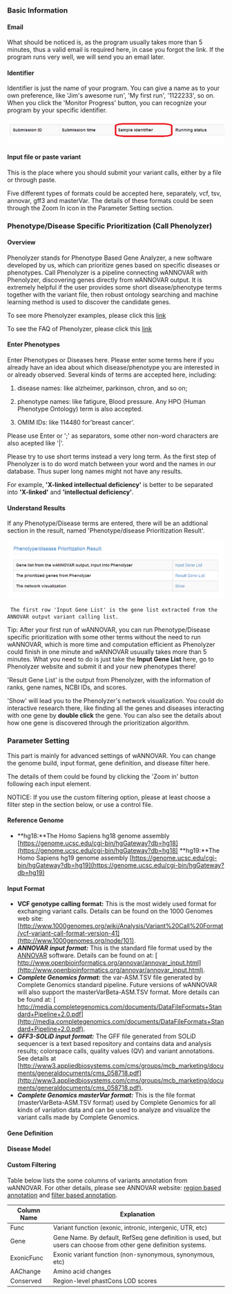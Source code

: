 ### Basic Information

#### Email

What should be noticed is, as the program usually takes more than
5 minutes, thus a valid email is required here, in case you forgot the link. If the program runs very well, we will send you an email later.

#### Identifier

Identifier is just the name of your program. You can give a name as to your own preference, like 'Jim's awesome run', 
'My first run', '1122233', so on. When you click the 'Monitor Progress' button, you can recognize your program by your 
specific identifier.

![](/img/identifier.png)

#### Input file or paste variant

This is the place where you should submit your variant calls, either by a file or through paste.

Five different types of formats could be accepted here, separately, vcf, tsv, annovar, gff3 and masterVar.
The details of these formats could be seen through the Zoom In icon in the Parameter Setting section.

### Phenotype/Disease Specific Prioritization (Call Phenolyzer)

#### Overview

Phenolyzer stands for Phenotype Based Gene Analyzer, a new software developed by us, which can prioritize genes based on specific diseases or phenotypes.
Call Phenolyzer is a pipeline connecting wANNOVAR with Phenolyzer, discovering genes directly from wANNOVAR output.
It is extremely helpful if the user provides some short disease/phenotype terms together with the variant file,
then robust ontology searching and machine learning method is used to discover the candidate genes. 

To see more Phenolyzer examples, please click this [link](http://phenolyzer.usc.edu/example.php)

To see the FAQ of Phenolyzer, please click this [link](http://phenolyzer.usc.edu/FAQ.php)

#### Enter Phenotypes

 Enter Phenotypes or Diseases here. Please enter some terms here if you already have an idea about which disease/phenotype you 
   are interested in or already observed. Several kinds of terms are accepted here, including:

 1) disease names: like alzheimer, parkinson, chron, and so on;

 2) phenotype names: like fatigure, Blood pressure. Any HPO (Human Phenotype Ontology) term is also accepted.

 3) OMIM IDs: like 114480 for'breast cancer'.

   Please use Enter or ';' as separators, some other non-word characters are also acepted like '|'.

Please try to use short terms instead a very long term. As the first step of Phenolyzer is to do word match between your
   word and the names in our database. Thus super long names might not have any results. 

For example, **'X-linked intellectual deficiency'** is better to be separated into 
   **'X-linked'** and **'intellectual deficiency'**.

#### Understand Results

If any Phenotype/Disease terms are entered, there will be an addtional section in the result, named 'Phenotype/disease Prioritization Result'.

![](/img/phenolyzer_result.png)

     The first row 'Input Gene List' is the gene list extracted from the ANNOVAR output variant calling list. 

 Tip: After your first run of wANNOVAR, you can run Phenotype/Disease specific prioritization with some other terms without the need to run wANNOVAR, which is 
 more time and computation efficient as Phenolyzer could finish in one minute and wANNOVAR usuually takes more than 5 minutes. What you need to do is just
 take the **Input Gene List** here, go to Phenolyzer website and submit it and your new phenotypes there! </span> 

 'Result Gene List' is the output from Phenolyzer, with the information of ranks, gene names, NCBI IDs, and scores. 

 'Show' will lead you to the Phenolyzer's network visualization. You could do interactive research there, like finding all
 the genes and diseases interacting with one gene by **double click** the gene. You can also see the details about how one gene is discovered
 through the prioritization algorithm.  

### Parameter Setting

  This part is mainly for advanced settings of wANNOVAR. You can change the genome build, input format, gene definition, and disease filter here.

 The details of them could be found by clicking the 'Zoom in' button following each input element.

  NOTICE: If you use the custom filtering option, please at least choose a filter step in
  the section below, or use a control file. </span>

#### Reference Genome

*   **hg18:**The Homo Sapiens hg18 genome assembly [https://genome.ucsc.edu/cgi-bin/hgGateway?db=hg18](https://genome.ucsc.edu/cgi-bin/hgGateway?db=hg18)
    **hg19:**The Homo Sapiens hg19 genome assembly [https://genome.ucsc.edu/cgi-bin/hgGateway?db=hg19](https://genome.ucsc.edu/cgi-bin/hgGateway?db=hg19)

#### Input Format
*  **VCF genotype calling format:** This is the most widely used format for exchanging variant calls. Details can be found on the 1000 Genomes web site:
[http://www.1000genomes.org/wiki/Analysis/Variant%20Call%20Format/vcf-variant-call-format-version-41](http://www.1000genomes.org/node/101).		
* _**ANNOVAR input format:**_ This is the standard file format used by the [ANNOVAR](http://www.openbioinformatics.org/annovar/) software. Details can be found on at:
[ http://www.openbioinformatics.org/annovar/annovar_input.html](http://www.openbioinformatics.org/annovar/annovar_input.html).
* _**Complete Genomics format:**_ the var-ASM.TSV file generated by Complete Genomics standard pipeline. Future versions of wANNOVAR will also support the masterVarBeta-ASM.TSV format. More details can be found at: [ http://media.completegenomics.com/documents/DataFileFormats+Standard+Pipeline+2.0.pdf](http://media.completegenomics.com/documents/DataFileFormats+Standard+Pipeline+2.0.pdf).
* _**GFF3-SOLiD input format:**_ The GFF file generated from SOLiD sequencer is a text based repository and contains data and analysis results; colorspace calls, quality values (QV) and variant annotations. See details at [http://www3.appliedbiosystems.com/cms/groups/mcb_marketing/documents/generaldocuments/cms_058718.pdf](http://www3.appliedbiosystems.com/cms/groups/mcb_marketing/documents/generaldocuments/cms_058718.pdf).
* _**Complete Genomics masterVar format:**_ This is the file format (masterVarBeta-ASM.TSV format) used by Complete Genomics for all kinds of variation data and can be used to analyze and visualize the variant calls made by Complete Genomics.
#### Gene Definition

#### Disease Model

#### Custom Filtering

Table below lists the some columns of variants annotation from wANNOVAR. For other details, please see ANNOVAR website: 
     	[region based annotation](http://www.openbioinformatics.org/annovar/annovar_region.html) and 
     	[filter based annotation](http://www.openbioinformatics.org/annovar/annovar_filter.html).

| Column Name | Explanation |
| ------------- | ------------------------------------------------ |
| Func | Variant function (exonic, intronic, intergenic, UTR,  etc) |
| Gene | Gene Name. By default, RefSeq gene definition is used, but users can choose from other gene definition systems. |
| ExonicFunc | Exonic variant function (non-synonymous, synonymous, etc) |
| AAChange | Amino acid changes |
| Conserved | Region-level phastCons LOD scores |



